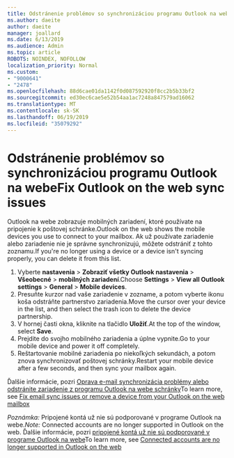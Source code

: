 ```yaml
---
title: Odstránenie problémov so synchronizáciou programu Outlook na webe
ms.author: daeite
author: daeite
manager: joallard
ms.date: 6/13/2019
ms.audience: Admin
ms.topic: article
ROBOTS: NOINDEX, NOFOLLOW
localization_priority: Normal
ms.custom:
- "9000641"
- "2478"
ms.openlocfilehash: 88d6cae01da1142f0d087592920f8cc2b5b33bf2
ms.sourcegitcommit: ed30ec6cae5e52b54aa1ac7248a847579ad16062
ms.translationtype: MT
ms.contentlocale: sk-SK
ms.lasthandoff: 06/19/2019
ms.locfileid: "35079292"
---
```

# <a name="fix-outlook-on-the-web-sync-issues"></a><span data-ttu-id="2290c-102">Odstránenie problémov so synchronizáciou programu Outlook na webe</span><span class="sxs-lookup"><span data-stu-id="2290c-102">Fix Outlook on the web sync issues</span></span>

<span data-ttu-id="2290c-103">Outlook na webe zobrazuje mobilných zariadení, ktoré používate na pripojenie k poštovej schránke.</span><span class="sxs-lookup"><span data-stu-id="2290c-103">Outlook on the web shows the mobile devices you use to connect to your mailbox.</span></span> <span data-ttu-id="2290c-104">Ak už používate zariadenie alebo zariadenie nie je správne synchronizujú, môžete odstrániť z tohto zoznamu.</span><span class="sxs-lookup"><span data-stu-id="2290c-104">If you're no longer using a device or a device isn't syncing properly, you can delete it from this list.</span></span>

1. <span data-ttu-id="2290c-105">Vyberte **nastavenia** > **Zobraziť všetky Outlook nastavenia** > **Všeobecné** > **mobilných zariadení**.</span><span class="sxs-lookup"><span data-stu-id="2290c-105">Choose **Settings** > **View all Outlook settings** > **General** > **Mobile devices**.</span></span>
1. <span data-ttu-id="2290c-106">Presuňte kurzor nad vaše zariadenie v zozname, a potom vyberte ikonu koša odstráňte partnerstvo zariadenia.</span><span class="sxs-lookup"><span data-stu-id="2290c-106">Move the cursor over your device in the list, and then select the trash icon to delete the device partnership.</span></span>
1. <span data-ttu-id="2290c-107">V hornej časti okna, kliknite na tlačidlo **Uložiť**.</span><span class="sxs-lookup"><span data-stu-id="2290c-107">At the top of the window, select **Save**.</span></span>
1. <span data-ttu-id="2290c-108">Prejdite do svojho mobilného zariadenia a úplne vypnite.</span><span class="sxs-lookup"><span data-stu-id="2290c-108">Go to your mobile device and power it off completely.</span></span>
1. <span data-ttu-id="2290c-109">Reštartovanie mobilné zariadenia po niekoľkých sekundách, a potom znova synchronizovať poštovej schránky.</span><span class="sxs-lookup"><span data-stu-id="2290c-109">Restart your mobile device after a few seconds, and then sync your mailbox again.</span></span>

<span data-ttu-id="2290c-110">Ďalšie informácie, pozri [Oprava e-mail synchronizácia problémy alebo odstránite zariadenie z programu Outlook na webe schránky](https://support.office.com/article/775ed31c-05bd-4ee4-b1b3-33fad7b5b992)</span><span class="sxs-lookup"><span data-stu-id="2290c-110">To learn more, see [Fix email sync issues or remove a device from your Outlook on the web mailbox](https://support.office.com/article/775ed31c-05bd-4ee4-b1b3-33fad7b5b992)</span></span>

<span data-ttu-id="2290c-111">*Poznámka:* Pripojené kontá už nie sú podporované v programe Outlook na webe.</span><span class="sxs-lookup"><span data-stu-id="2290c-111">*Note:* Connected accounts are no longer supported in Outlook on the web.</span></span> <span data-ttu-id="2290c-112">Ďalšie informácie, pozri [pripojené kontá už nie sú podporované v programe Outlook na webe](https://support.office.com/article/5cc526bf-e928-4a99-8b9f-5e089df7d887)</span><span class="sxs-lookup"><span data-stu-id="2290c-112">To learn more, see [Connected accounts are no longer supported in Outlook on the web](https://support.office.com/article/5cc526bf-e928-4a99-8b9f-5e089df7d887)</span></span>